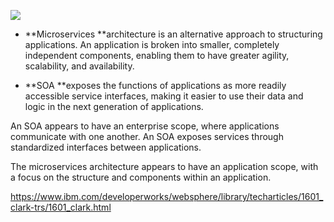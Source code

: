 ![](https://www.ibm.com/developerworks/websphere/library/techarticles/1601_clark-trs/images/figure1.jpg)



* **Microservices **architecture is an alternative approach to structuring applications. An application is broken into smaller, completely independent components, enabling them to have greater agility, scalability, and availability.

* **SOA **exposes the functions of applications as more readily accessible service interfaces, making it easier to use their data and logic in the next generation of applications.


An SOA appears to have an enterprise scope, where applications communicate with one another. An SOA exposes services through standardized interfaces between applications.

The microservices architecture appears to have an application scope, with a focus on the structure and components within an application.


https://www.ibm.com/developerworks/websphere/library/techarticles/1601_clark-trs/1601_clark.html



